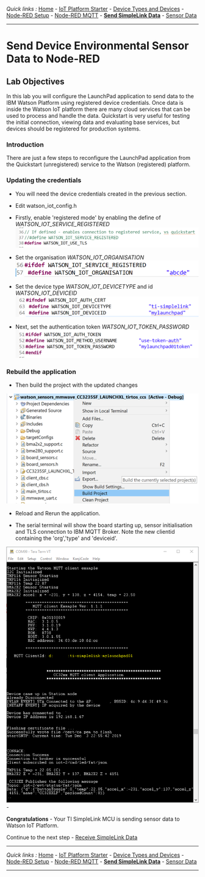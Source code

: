 *Quick links :*
[Home](/README.md) - [IoT Platform Starter](CREATEIOTP.md) - [Device Types and Devices](SIMPLELINKDEVICE.md) - [Node-RED Setup](NODERED.md) - [Node-RED MQTT](MQTTCONFIG.md) - [**Send SimpleLink Data**](SENDCC3235.md) - [Sensor Data](SIMPLELINKIOTDATA.md)
***

# Send Device Environmental Sensor Data to Node-RED

## Lab Objectives

In this lab you will configure the LaunchPad application to send data to the IBM Watson Platform using registered device credentials.  Once data is inside the Watson IoT platform there are many cloud services that can be used to process and handle the data.  Quickstart is very useful for testing the initial connection, viewing data and evaluating base services, but devices should be registered for production systems.

### Introduction

There are just a few steps to reconfigure the LaunchPad application from the Quickstart (unregistered) service to the Watson (registered) platform. 

### Updating the credentials

- You will need the device credentials created in the previous section.
- Edit watson_iot_config.h

- Firstly, enable 'registered mode' by enabling the define of *WATSON_IOT_SERVICE_REGISTERED*
![CCS Project - Enable Registered](/screenshots/CCS-registereduncomment.png)

- Set the organisation *WATSON_IOT_ORGANISATION*
![CCS Project - Set Org](/screenshots/CCS-registeredorg.png)

- Set the device type *WATSON_IOT_DEVICETYPE* and id *WATSON_IOT_DEVICEID*
![CCS Project - Set Type and Id](/screenshots/CCS-registeredtypedeviceid.png)

- Next, set the authentication token *WATSON_IOT_TOKEN_PASSWORD*
![CCS Project - Set Token](/screenshots/CCS-registeredtoken.png)

### Rebuild the application

- Then build the project with the updated changes

![CCS Project - Build](/screenshots/CCS-buildproject.png)

- Reload and Rerun the application.

- The serial terminal will show the board starting up, sensor initialisation and TLS connection to IBM MQTT Broker.  Note the new clientid containing the 'org','type' and 'deviceid'. 

![Terminal - Registered](/screenshots/TERM-registered.png)- 


<!--
- How to use Code Composer Studio

### Introduction

In just a few nodes, Node-RED can send the TI SimpleLink LaunchPad environmental sensor data from the edge over MQTT to Watson IoT Platform.  

### Step 1 - Code Composer Studio

- .
- Click on the Done button

### Step 2 - Configure the Watson IoT Credential

- .
- Click on the **Done** button

### Step 3 - Compile

-  .
- Click on the **Deploy** button

### Step 4 - Flash

- .
-->


**Congratulations** - Your TI SimpleLink MCU is sending sensor data to Watson IoT Platform.

Continue to the next step - [Receive SimpleLink Data](SIMPLELINKIOTDATA.md)

***
*Quick links :*
[Home](/README.md) - [IoT Platform Starter](CREATEIOTP.md) - [Device Types and Devices](SIMPLELINKDEVICE.md) - [Node-RED Setup](NODERED.md) - [Node-RED MQTT](MQTTCONFIG.md) - [**Send SimpleLink Data**](SENDCC3235.md) - [Sensor Data](SIMPLELINKIOTDATA.md)
***
